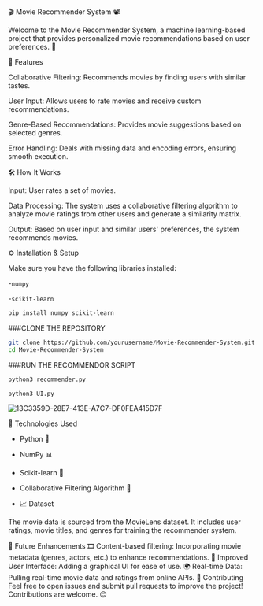 🎬 Movie Recommender System 📽️

Welcome to the Movie Recommender System, a machine learning-based project that provides personalized movie recommendations based on user preferences. 🚀


🌟 Features


Collaborative Filtering: Recommends movies by finding users with similar tastes.

User Input: Allows users to rate movies and receive custom recommendations.

Genre-Based Recommendations: Provides movie suggestions based on selected genres.

Error Handling: Deals with missing data and encoding errors, ensuring smooth execution.

🛠️ How It Works


Input: User rates a set of movies.

Data Processing: The system uses a collaborative filtering algorithm to analyze movie ratings from other users and generate a similarity matrix.

Output: Based on user input and similar users' preferences, the system recommends movies.


⚙️ Installation & Setup

Make sure you have the following libraries installed:

-`numpy`

-`scikit-learn`

```bash
pip install numpy scikit-learn

```

###CLONE THE REPOSITORY

```bash
git clone https://github.com/yourusername/Movie-Recommender-System.git
cd Movie-Recommender-System
```
###RUN THE RECOMMENDOR SCRIPT

```bash
python3 recommender.py
```
```bash
python3 UI.py
```



![13C3359D-28E7-413E-A7C7-DF0FEA415D7F](https://github.com/user-attachments/assets/ba19eac0-eb40-457a-931e-7914b64174c5)


🧠 Technologies Used
- Python 🐍

- NumPy 📊

- Scikit-learn 🤖

- Collaborative Filtering Algorithm 🧮

- 📈 Dataset

The movie data is sourced from the MovieLens dataset. It includes user ratings, movie titles, and genres for training the recommender system.

🚀 Future Enhancements
🎞️ Content-based filtering: Incorporating movie metadata (genres, actors, etc.) to enhance recommendations.
🏅 Improved User Interface: Adding a graphical UI for ease of use.
🌍 Real-time Data: Pulling real-time movie data and ratings from online APIs.
🤝 Contributing
Feel free to open issues and submit pull requests to improve the project! Contributions are welcome. 😊
